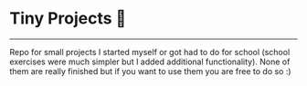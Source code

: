 # Tiny Projects 🤠

***

Repo for small projects I started myself or got had to do for school (school exercises were much simpler but I added additional functionality).
None of them are really finished but if you want to use them you are free to do so :)
